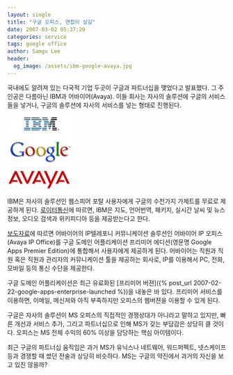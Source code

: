 ```yaml
---
layout: single
title: "구글 오피스, 연합이 살길"
date: 2007-03-02 05:37:29
categories: service
tags: google office
author: Samgu Lee
header:
  og_image: /assets/ibm-google-avaya.jpg
---
```


국내에도 알려져 있는 다국적 기업 두곳이 구글과 파트너십을 맺었다고 발표했다. 그 주인공은 다름아닌 IBM과 어바이어(Avaya). 이들 회사는 자사의 솔루션에 구글의 서비스들을 넣거나, 구글의 솔루션에 자사의 서비스를 넣는 형태로 진행된다.

![IBM, 구글, 어바이어 로고](/assets/ibm-google-avaya.jpg)

IBM은 자사의 솔루션인 웹스피어 포탈 사용자에게 구글의 수천가지 가제트를 무료로 제공하게 된다. [로이터통신](http://today.reuters.com/news/articlenews.aspx?type=technologyNews&storyid=2007-02-28T192659Z_01_N28454530_RTRUKOC_0_US-GOOGLE-IBM.xml)에 따르면, IBM은 지도, 언어번역, 패키지, 실시간 날씨 및 뉴스 정보, 오디오 검색과 위키피디아 등을 제공받는다고 한다.

[보도자료](http://www.avaya.co.kr/corporate/press/read.asp?index=274)에 따르면 어바이어의 IP텔레포니 커뮤니케이션 솔루션인 어바이어 IP 오피스(Avaya IP Office)를 구글 도메인 어플리케이션 프리미어 에디션(영문명 Google Apps Premier Edition)에 통합해서 사용자에게 제공하게 된다. 어바이어는 직원과 직원 혹은 직원과 관리자의 커뮤니케이션 툴을 제공하는 회사로, IP를 이용해서 PC, 전화, 모바일 등의 통신 수단을 제공한다.

구글 도메인 어플리케이션은 최근 유료화된 [프리미어 버젼]({% post_url 2007-02-22-google-apps-enterprise-launched %})을 내놓은 바 있다. 프리미어 서비스를 이용하면, 이메일, 메신져와 아직 부족하지만 오피스의 웹버젼을 이용할 수 있게 된다.

구글은 자사의 솔루션이 MS 오피스의 직접적인 경쟁상대가 아니라고 말하고 있지만, 빠른 개선과 서비스 추가, 그리고 파트너십으로 인해 MS가 갖는 부담감은 상당히 클 것이다. 오피스는 MS 전체 수익의 60% 이상을 담당하는 핵심 아이템이다.

최근 구글의 파트너십 움직임은 과거 MS가 유닉스나 네트웨어, 워드퍼펙트, 넷스케이프 등과 경쟁할 때 썼던 전술과 상당히 비슷하다. MS는 구글의 약진에서 과거의 자신을 보고 있진 않을까?
